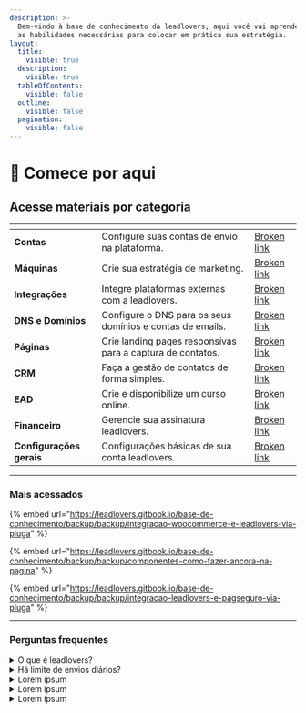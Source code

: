 ```yaml
---
description: >-
  Bem-vindo à base de conhecimento da leadlovers, aqui você vai aprender todas
  as habilidades necessárias para colocar em prática sua estratégia.
layout:
  title:
    visible: true
  description:
    visible: true
  tableOfContents:
    visible: false
  outline:
    visible: false
  pagination:
    visible: false
---
```


# 🏁 Comece por aqui

## Acesse materiais por categoria

<table data-view="cards" data-full-width="false"><thead><tr><th></th><th></th><th data-hidden data-card-target data-type="content-ref"></th></tr></thead><tbody><tr><td><strong>Contas</strong></td><td>Configure suas contas de envio na plataforma.</td><td><a href="broken-reference">Broken link</a></td></tr><tr><td><strong>Máquinas</strong></td><td>Crie sua estratégia de marketing.</td><td><a href="broken-reference">Broken link</a></td></tr><tr><td><strong>Integrações</strong></td><td>Integre plataformas externas com a leadlovers.</td><td><a href="broken-reference">Broken link</a></td></tr><tr><td><strong>DNS e Domínios</strong></td><td>Configure o DNS para os seus domínios e contas de emails.</td><td><a href="broken-reference">Broken link</a></td></tr><tr><td><strong>Páginas</strong></td><td>Crie landing pages responsívas para a captura de contatos.</td><td><a href="broken-reference">Broken link</a></td></tr><tr><td><strong>CRM</strong></td><td>Faça a gestão de contatos de forma simples.</td><td><a href="broken-reference">Broken link</a></td></tr><tr><td><strong>EAD</strong></td><td>Crie e disponibilize um curso online.</td><td><a href="broken-reference">Broken link</a></td></tr><tr><td><strong>Financeiro</strong></td><td>Gerencie sua assinatura leadlovers.</td><td><a href="broken-reference">Broken link</a></td></tr><tr><td><strong>Configurações gerais</strong></td><td>Configurações básicas de sua conta leadlovers.</td><td><a href="broken-reference">Broken link</a></td></tr></tbody></table>

***

### Mais acessados

{% embed url="https://leadlovers.gitbook.io/base-de-conhecimento/backup/backup/integracao-woocommerce-e-leadlovers-via-pluga" %}

{% embed url="https://leadlovers.gitbook.io/base-de-conhecimento/backup/backup/componentes-como-fazer-ancora-na-pagina" %}

{% embed url="https://leadlovers.gitbook.io/base-de-conhecimento/backup/backup/integracao-leadlovers-e-pagseguro-via-pluga" %}

***

### Perguntas frequentes

<details>

<summary>O que é leadlovers?</summary>



</details>

<details>

<summary>Há limite de envios diários?</summary>



</details>

<details>

<summary>Lorem ipsum</summary>



</details>

<details>

<summary>Lorem ipsum</summary>



</details>

<details>

<summary>Lorem ipsum</summary>



</details>
